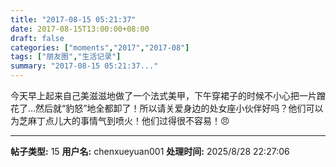 ```yaml
---
title: "2017-08-15 05:21:37"
date: 2017-08-15T13:00:00+08:00
draft: false
categories: ["moments","2017","2017-08"]
tags: ["朋友圈","生活记录"]
summary: "2017-08-15 05:21:37..."
---
```


今天早上起来自己美滋滋地做了一个法式美甲，下午穿裙子的时候不小心把一片蹭花了…然后就“豹怒”地全都卸了！所以请关爱身边的处女座小伙伴好吗？他们可以为芝麻丁点儿大的事情气到喷火！他们过得很不容易！😠

---

**帖子类型:** 15
**用户名:** chenxueyuan001
**处理时间:** 2025/8/28 22:27:06
